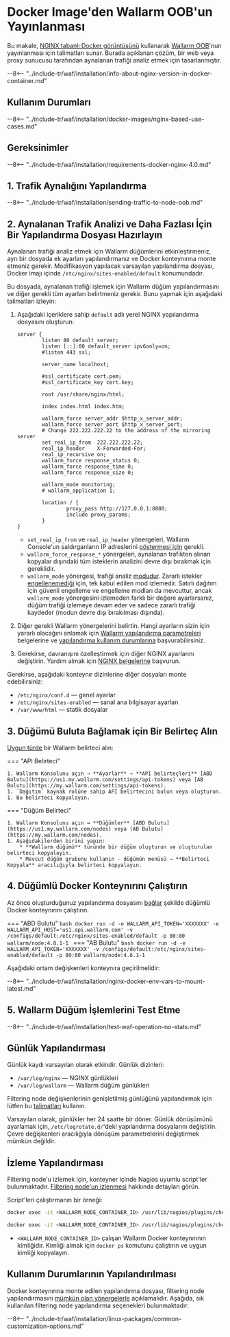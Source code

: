 [doc-wallarm-mode]:           ../../../admin-en/configure-parameters-en.md#wallarm_mode
[doc-config-params]:          ../../../admin-en/configure-parameters-en.md
[doc-monitoring]:             ../../../admin-en/monitoring/intro.md
[waf-mode-instr]:                   ../../../admin-en/configure-wallarm-mode.md
[logging-instr]:                    ../../../admin-en/configure-logging.md
[proxy-balancer-instr]:             ../../../admin-en/using-proxy-or-balancer-en.md
[process-time-limit-instr]:         ../../../admin-en/configure-parameters-en.md#wallarm_process_time_limit
[allocating-memory-guide]:          ../../../admin-en/configuration-guides/allocate-resources-for-node.md
[nginx-waf-directives]:             ../../../admin-en/configure-parameters-en.md
[graylist-docs]:                    ../../../user-guides/ip-lists/graylist.md
[filtration-modes-docs]:            ../../../admin-en/configure-wallarm-mode.md
[application-configuration]:        ../../../user-guides/settings/applications.md
[ptrav-attack-docs]:                ../../../attacks-vulns-list.md#path-traversal
[attacks-in-ui-image]:              ../../../images/admin-guides/test-attacks-quickstart.png
[versioning-policy]:                ../../../updating-migrating/versioning-policy.md#version-list
[node-status-docs]:                 ../../../admin-en/configure-statistics-service.md
[node-token]:                       ../../../quickstart/getting-started.md#deploy-the-wallarm-filtering-node
[api-token]:                        ../../../user-guides/settings/api-tokens.md
[wallarm-token-types]:              ../../../user-guides/nodes/nodes.md#api-and-node-tokens-for-node-creation
[platform]:                         ../../supported-deployment-options.md
[oob-advantages-limitations]:       ../overview.md#advantages-and-limitations
[web-server-mirroring-examples]:    overview.md#examples-of-web-server-configuration-for-traffic-mirroring
[memory-instr]:                     ../../../admin-en/configuration-guides/allocate-resources-for-node.md
[aws-ecs-docs]:                     ../../cloud-platforms/aws/docker-container.md
[gcp-gce-docs]:                     ../../cloud-platforms/gcp/docker-container.md
[azure-container-docs]:             ../../cloud-platforms/azure/docker-container.md
[alibaba-ecs-docs]:                 ../../cloud-platforms/alibaba-cloud/docker-container.md

# Docker Image'den Wallarm OOB'un Yayınlanması

Bu makale, [NGINX tabanlı Docker görüntüsünü](https://hub.docker.com/r/wallarm/node) kullanarak [Wallarm OOB](overview.md)'nun yayınlanması için talimatları sunar. Burada açıklanan çözüm, bir web veya proxy sunucusu tarafından aynalanan trafiği analiz etmek için tasarlanmıştır.

--8<-- "../include-tr/waf/installation/info-about-nginx-version-in-docker-container.md"

## Kullanım Durumları

--8<-- "../include-tr/waf/installation/docker-images/nginx-based-use-cases.md"

## Gereksinimler

--8<-- "../include-tr/waf/installation/requirements-docker-nginx-4.0.md"

## 1. Trafik Aynalığını Yapılandırma

--8<-- "../include-tr/waf/installation/sending-traffic-to-node-oob.md"

## 2. Aynalanan Trafik Analizi ve Daha Fazlası İçin Bir Yapılandırma Dosyası Hazırlayın

Aynalanan trafiği analiz etmek için Wallarm düğümlerini etkinleştirmeniz, ayrı bir dosyada ek ayarları yapılandırmanız ve Docker konteynırına monte etmeniz gerekir. Modifikasyon yapılacak varsayılan yapılandırma dosyası, Docker imajı içinde `/etc/nginx/sites-enabled/default` konumundadır.

Bu dosyada, aynalanan trafiği işlemek için Wallarm düğüm yapılandırmasını ve diğer gerekli tüm ayarları belirtmeniz gerekir. Bunu yapmak için aşağıdaki talimatları izleyin:

1. Aşağıdaki içeriklere sahip `default` adlı yerel NGINX yapılandırma dosyasını oluşturun:

    ```
    server {
            listen 80 default_server;
            listen [::]:80 default_server ipv6only=on;
            #listen 443 ssl;

            server_name localhost;

            #ssl_certificate cert.pem;
            #ssl_certificate_key cert.key;

            root /usr/share/nginx/html;

            index index.html index.htm;

            wallarm_force server_addr $http_x_server_addr;
            wallarm_force server_port $http_x_server_port;
            # Change 222.222.222.22 to the address of the mirroring server
            set_real_ip_from  222.222.222.22;
            real_ip_header    X-Forwarded-For;
            real_ip_recursive on;
            wallarm_force response_status 0;
            wallarm_force response_time 0;
            wallarm_force response_size 0;

            wallarm_mode monitoring;
            # wallarm_application 1;

            location / {
                    proxy_pass http://127.0.0.1:8080;
                    include proxy_params;
            }
    }
    ```

    * `set_real_ip_from` ve `real_ip_header` yönergeleri, Wallarm Console'un saldırganların IP adreslerini [göstermesi için][proxy-balancer-instr] gerekli.
    * `wallarm_force_response_*` yönergeleri, aynalanan trafikten alınan kopyalar dışındaki tüm isteklerin analizini devre dışı bırakmak için gereklidir.
    * `wallarm_mode` yönergesi, trafiği analiz [modudur][waf-mode-instr]. Zararlı istekler [engellenemediği][oob-advantages-limitations] için, tek kabul edilen mod izlemedir. Satırlı dağıtım için güvenli engelleme ve engelleme modları da mevcuttur, ancak `wallarm_mode` yönergesini izlemeden farklı bir değere ayarlarsanız, düğüm trafiği izlemeye devam eder ve sadece zararlı trafiği kaydeder (modun devre dışı bırakılması dışında).
1. Diğer gerekli Wallarm yönergelerini belirtin. Hangi ayarların sizin için yararlı olacağını anlamak için [Wallarm yapılandırma parametreleri](../../../admin-en/configure-parameters-en.md) belgelerine ve [yapılandırma kullanım durumlarına](#configuring-the-use-cases) başvurabilirsiniz.
1. Gerekirse, davranışını özelleştirmek için diğer NGINX ayarlarını değiştirin. Yardım almak için [NGINX belgelerine](https://nginx.org/en/docs/beginners_guide.html) başvurun.

Gerekirse, aşağıdaki konteynır dizinlerine diğer dosyaları monte edebilirsiniz:

* `/etc/nginx/conf.d` — genel ayarlar
* `/etc/nginx/sites-enabled` — sanal ana bilgisayar ayarları
* `/var/www/html` — statik dosyalar

## 3. Düğümü Buluta Bağlamak için Bir Belirteç Alın

[Uygun türde][wallarm-token-types] bir Wallarm belirteci alın:

=== "API Belirteci"

    1. Wallarm Konsolunu açın → **Ayarlar** → **API belirteçleri** [ABD Bulutu](https://us1.my.wallarm.com/settings/api-tokens) veya [AB Bulutu](https://my.wallarm.com/settings/api-tokens).
    1. `Dağıtım` kaynak rolüne sahip API belirtecini bulun veya oluşturun.
    1. Bu belirteci kopyalayın.

=== "Düğüm Belirteci"

    1. Wallarm Konsolunu açın → **Düğümler** [ABD Bulutu](https://us1.my.wallarm.com/nodes) veya [AB Bulutu](https://my.wallarm.com/nodes).
    1. Aşağıdakilerden birini yapın:
        * **Wallarm düğümü** türünde bir düğüm oluşturun ve oluşturulan belirteci kopyalayın.
        * Mevcut düğüm grubunu kullanın - düğümün menüsü → **Belirteci Kopyala** aracılığıyla belirteci kopyalayın.

## 4. Düğümlü Docker Konteynırını Çalıştırın

Az önce oluşturduğunuz yapılandırma dosyasını [bağlar](https://docs.docker.com/storage/volumes/) şekilde düğümlü Docker konteynırını çalıştırın.

=== "ABD Bulutu"
    ```bash
    docker run -d -e WALLARM_API_TOKEN='XXXXXXX' -e WALLARM_API_HOST='us1.api.wallarm.com' -v /configs/default:/etc/nginx/sites-enabled/default -p 80:80 wallarm/node:4.8.1-1
    ```
=== "AB Bulutu"
    ```bash
    docker run -d -e WALLARM_API_TOKEN='XXXXXXX' -v /configs/default:/etc/nginx/sites-enabled/default -p 80:80 wallarm/node:4.8.1-1
    ```

Aşağıdaki ortam değişkenleri konteynıra geçirilmelidir:

--8<-- "../include-tr/waf/installation/nginx-docker-env-vars-to-mount-latest.md"

## 5. Wallarm Düğüm İşlemlerini Test Etme

--8<-- "../include-tr/waf/installation/test-waf-operation-no-stats.md"

## Günlük Yapılandırması

Günlük kaydı varsayılan olarak etkindir. Günlük dizinleri:

* `/var/log/nginx` — NGINX günlükleri
* `/var/log/wallarm` — Wallarm düğüm günlükleri

Filtering node değişkenlerinin genişletilmiş günlüğünü yapılandırmak için lütfen bu [talimatları](../../../admin-en/configure-logging.md) kullanın.

Varsayılan olarak, günlükler her 24 saatte bir döner. Günlük dönüşümünü ayarlamak için, `/etc/logrotate.d/`'deki yapılandırma dosyalarını değiştirin. Çevre değişkenleri aracılığıyla dönüşüm parametrelerini değiştirmek mümkün değildir. 

## İzleme Yapılandırması

Filtering node'u izlemek için, konteyner içinde Nagios uyumlu script'ler bulunmaktadır. [Filtering node'un izlenmesi][doc-monitoring] hakkında detayları görün.

Script'leri çalıştırmanın bir örneği:

``` bash
docker exec -it <WALLARM_NODE_CONTAINER_ID> /usr/lib/nagios/plugins/check_wallarm_tarantool_timeframe -w 1800 -c 900
```

``` bash
docker exec -it <WALLARM_NODE_CONTAINER_ID> /usr/lib/nagios/plugins/check_wallarm_export_delay -w 120 -c 300
```

* `<WALLARM_NODE_CONTAINER_ID>` çalışan Wallarm Docker konteynırının kimliğidir. Kimliği almak için `docker ps` komutunu çalıştırın ve uygun kimliği kopyalayın.

## Kullanım Durumlarının Yapılandırılması

Docker konteynırına monte edilen yapılandırma dosyası, filtering node yapılandırmasını [mümkün olan yönergelerle](../../../admin-en/configure-parameters-en.md) açıklamalıdır. Aşağıda, sık kullanılan filtering node yapılandırma seçenekleri bulunmaktadır:

--8<-- "../include-tr/waf/installation/linux-packages/common-customization-options.md"